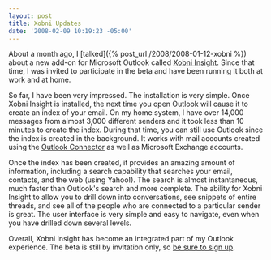 ```yaml
---
layout: post
title: Xobni Updates
date: '2008-02-09 10:19:23 -05:00'
---
```


About a month ago, I [talked]({% post_url /2008/2008-01-12-xobni %}) about a new add-on for Microsoft Outlook called [Xobni Insight](http://www.xobni.com/). Since that time, I was invited to participate in the beta and have been running it both at work and at home.

So far, I have been very impressed. The installation is very simple. Once Xobni Insight is installed, the next time you open Outlook will cause it to create an index of your email. On my home system, I have over 14,000 messages from almost 3,000 different senders and it took less than 10 minutes to create the index. During that time, you can still use Outlook since the index is created in the background. It works with mail accounts created using the [Outlook Connector](http://www.microsoft.com/Downloads/details.aspx?FamilyID=7aad7e6a-931e-438a-950c-5e9ea66322d4&displaylang=en) as well as Microsoft Exchange accounts.

Once the index has been created, it provides an amazing amount of information, including a search capability that searches your email, contacts, and the web (using Yahoo!). The search is almost instantaneous, much faster than Outlook's search and more complete. The ability for Xobni Insight to allow you to drill down into conversations, see snippets of entire threads, and see all of the people who are connected to a particular sender is great. The user interface is very simple and easy to navigate, even when you have drilled down several levels.

Overall, Xobni Insight has become an integrated part of my Outlook experience. The beta is still by invitation only, so [be sure to sign up](http://www.xobni.com/?friend=29771).
